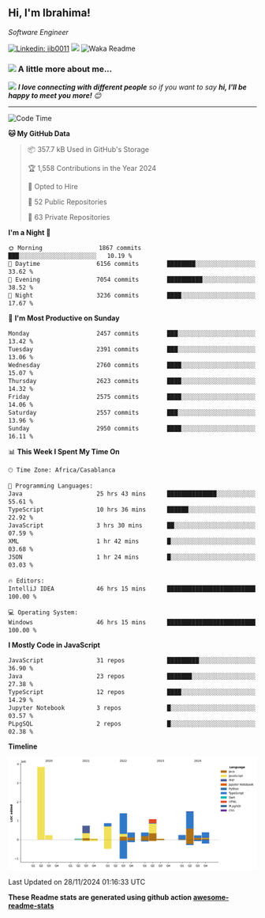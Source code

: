 <h2>Hi, I'm Ibrahima! </h2>
<p><em>Software Engineer 
</em></p>


[![Linkedin: iib0011](https://img.shields.io/badge/-iib0011-blue?style=flat-square&logo=Linkedin&logoColor=white&link=https://www.linkedin.com/in/iib0011/)](https://www.linkedin.com/in/iib0011/)
![](https://visitor-badge.glitch.me/badge?page_id=iib0011)
![Waka Readme](https://github.com/iib0011/iib0011/workflows/Waka%20Readme/badge.svg)


### <img src="https://media.giphy.com/media/VgCDAzcKvsR6OM0uWg/giphy.gif" width="50"> A little more about me...  


<img src="https://media.giphy.com/media/LnQjpWaON8nhr21vNW/giphy.gif" width="60"> <em><b>I love connecting with different people</b> so if you want to say <b>hi, I'll be happy to meet you more!</b> 😊</em>

---
<!--START_SECTION:waka-->
![Code Time](http://img.shields.io/badge/Code%20Time-4%2C057%20hrs%2057%20mins-blue)

**🐱 My GitHub Data** 

> 📦 357.7 kB Used in GitHub's Storage 
 > 
> 🏆 1,558 Contributions in the Year 2024
 > 
> 💼 Opted to Hire
 > 
> 📜 52 Public Repositories 
 > 
> 🔑 63 Private Repositories 
 > 
**I'm a Night 🦉** 

```text
🌞 Morning                1867 commits        ███░░░░░░░░░░░░░░░░░░░░░░   10.19 % 
🌆 Daytime                6156 commits        ████████░░░░░░░░░░░░░░░░░   33.62 % 
🌃 Evening                7054 commits        ██████████░░░░░░░░░░░░░░░   38.52 % 
🌙 Night                  3236 commits        ████░░░░░░░░░░░░░░░░░░░░░   17.67 % 
```
📅 **I'm Most Productive on Sunday** 

```text
Monday                   2457 commits        ███░░░░░░░░░░░░░░░░░░░░░░   13.42 % 
Tuesday                  2391 commits        ███░░░░░░░░░░░░░░░░░░░░░░   13.06 % 
Wednesday                2760 commits        ████░░░░░░░░░░░░░░░░░░░░░   15.07 % 
Thursday                 2623 commits        ████░░░░░░░░░░░░░░░░░░░░░   14.32 % 
Friday                   2575 commits        ████░░░░░░░░░░░░░░░░░░░░░   14.06 % 
Saturday                 2557 commits        ███░░░░░░░░░░░░░░░░░░░░░░   13.96 % 
Sunday                   2950 commits        ████░░░░░░░░░░░░░░░░░░░░░   16.11 % 
```


📊 **This Week I Spent My Time On** 

```text
🕑︎ Time Zone: Africa/Casablanca

💬 Programming Languages: 
Java                     25 hrs 43 mins      ██████████████░░░░░░░░░░░   55.61 % 
TypeScript               10 hrs 36 mins      ██████░░░░░░░░░░░░░░░░░░░   22.92 % 
JavaScript               3 hrs 30 mins       ██░░░░░░░░░░░░░░░░░░░░░░░   07.59 % 
XML                      1 hr 42 mins        █░░░░░░░░░░░░░░░░░░░░░░░░   03.68 % 
JSON                     1 hr 24 mins        █░░░░░░░░░░░░░░░░░░░░░░░░   03.03 % 

🔥 Editors: 
IntelliJ IDEA            46 hrs 15 mins      █████████████████████████   100.00 % 

💻 Operating System: 
Windows                  46 hrs 15 mins      █████████████████████████   100.00 % 
```

**I Mostly Code in JavaScript** 

```text
JavaScript               31 repos            █████████░░░░░░░░░░░░░░░░   36.90 % 
Java                     23 repos            ███████░░░░░░░░░░░░░░░░░░   27.38 % 
TypeScript               12 repos            ████░░░░░░░░░░░░░░░░░░░░░   14.29 % 
Jupyter Notebook         3 repos             █░░░░░░░░░░░░░░░░░░░░░░░░   03.57 % 
PLpgSQL                  2 repos             █░░░░░░░░░░░░░░░░░░░░░░░░   02.38 % 
```



**Timeline**

![Lines of Code chart](https://raw.githubusercontent.com/iib0011/iib0011/master/assets/bar_graph.png)


 Last Updated on 28/11/2024 01:16:33 UTC
<!--END_SECTION:waka-->

**These Readme stats are generated using github action [awesome-readme-stats](https://github.com/iib0011/waka-readme-stats)**
